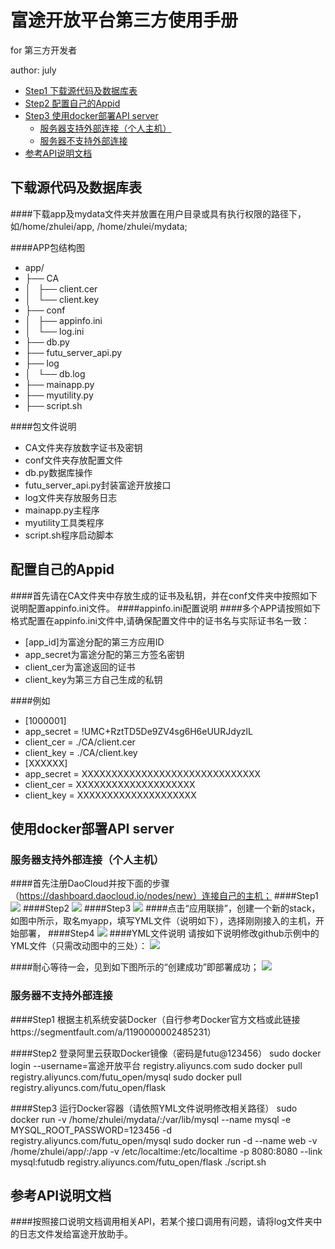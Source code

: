 
# 富途开放平台第三方使用手册

for 第三方开发者

author: july

<!-- MarkdownTOC -->

- [Step1 下载源代码及数据库表](#app-mysql)
- [Step2 配置自己的Appid](#appid-config)
- [Step3 使用docker部署API server](#docker)
    - [服务器支持外部连接（个人主机）](#DaoCloud)
    - [服务器不支持外部连接](#Aliyun)
- [参考API说明文档](#api)
   
<!-- /MarkdownTOC -->

## <a name='app-mysql'></a>下载源代码及数据库表
####下载app及mydata文件夹并放置在用户目录或具有执行权限的路径下，如/home/zhulei/app, /home/zhulei/mydata;

####APP包结构图
- app/
-  ├── CA                              
-  │   ├── client.cer                 
-  │   └── client.key                 
-  ├── conf
-  │   ├── appinfo.ini
-  │   └── log.ini
-  ├── db.py
-  ├── futu_server_api.py
-  ├── log
-  │   └── db.log
-  ├── mainapp.py
-  ├── myutility.py
-  ├── script.sh

####包文件说明

-  CA文件夹存放数字证书及密钥
-  conf文件夹存放配置文件
-  db.py数据库操作
-  futu_server_api.py封装富途开放接口
-  log文件夹存放服务日志
-  mainapp.py主程序
-  myutility工具类程序
-  script.sh程序启动脚本
 
  
## <a name='appid-config'></a>配置自己的Appid
####首先请在CA文件夹中存放生成的证书及私钥，并在conf文件夹中按照如下说明配置appinfo.ini文件。 
####appinfo.ini配置说明
####多个APP请按照如下格式配置在appinfo.ini文件中,请确保配置文件中的证书名与实际证书名一致：

- [app_id]为富途分配的第三方应用ID
- app_secret为富途分配的第三方签名密钥
- client_cer为富途返回的证书
- client_key为第三方自己生成的私钥

####例如
- [1000001]
- app_secret = !UMC+RztTD5De9ZV4sg6H6eUURJdyzlL
- client_cer = ./CA/client.cer
- client_key = ./CA/client.key
- [XXXXXX]
- app_secret = XXXXXXXXXXXXXXXXXXXXXXXXXXXXXX
- client_cer = XXXXXXXXXXXXXXXXXXXX
- client_key = XXXXXXXXXXXXXXXXXXXX

## <a name='docker'></a>使用docker部署API server
### <a name='DaoCloud'></a>服务器支持外部连接（个人主机）
####首先注册DaoCloud并按下面的步骤（https://dashboard.daocloud.io/nodes/new）连接自己的主机；
####Step1
![](https://raw.githubusercontent.com/zznn/zhulei-github/master/step1.jpg)
####Step2
![](https://raw.githubusercontent.com/zznn/zhulei-github/master/step2.jpg)
####Step3
![](https://raw.githubusercontent.com/zznn/zhulei-github/master/step3.jpg)
####点击“应用联排”，创建一个新的stack，如图中所示，取名myapp，填写YML文件（说明如下），选择刚刚接入的主机，开始部署，
####Step4
![](https://raw.githubusercontent.com/zznn/zhulei-github/master/%E7%BB%98%E5%9B%BE1.jpg)
####YML文件说明
请按如下说明修改github示例中的YML文件（只需改动图中的三处）：
![](https://raw.githubusercontent.com/zznn/zhulei-github/master/%E7%BB%98%E5%9B%BE2.jpg)

####耐心等待一会，见到如下图所示的“创建成功”即部署成功；
![](https://raw.githubusercontent.com/zznn/zhulei-github/master/mytu3.png)
### <a name='Aliyun'></a>服务器不支持外部连接
####Step1 根据主机系统安装Docker（自行参考Docker官方文档或此链接https://segmentfault.com/a/1190000002485231）

####Step2 登录阿里云获取Docker镜像（密码是futu@123456）
    sudo docker login --username=富途开放平台 registry.aliyuncs.com
    sudo docker pull registry.aliyuncs.com/futu_open/mysql
    sudo docker pull registry.aliyuncs.com/futu_open/flask
    
####Step3 运行Docker容器（请依照YML文件说明修改相关路径）
    sudo docker run -v /home/zhulei/mydata/:/var/lib/mysql --name mysql -e MYSQL_ROOT_PASSWORD=123456 -d registry.aliyuncs.com/futu_open/mysql
    sudo docker run -d --name web -v /home/zhulei/app/:/app -v /etc/localtime:/etc/localtime -p 8080:8080 --link mysql:futudb registry.aliyuncs.com/futu_open/flask ./script.sh


## <a name='api'></a>参考API说明文档
####按照接口说明文档调用相关API，若某个接口调用有问题，请将log文件夹中的日志文件发给富途开放助手。
